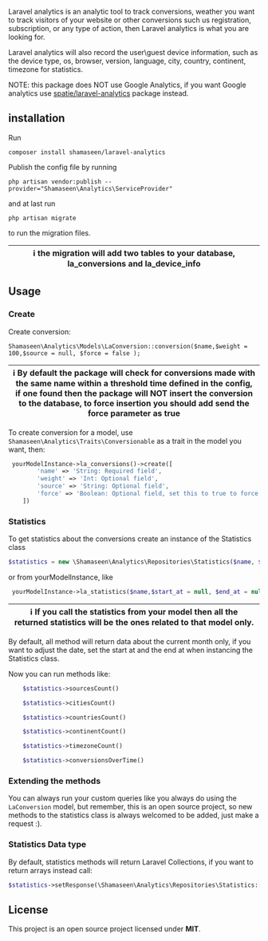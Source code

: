 Laravel analytics is an analytic tool to track conversions, weather you want to track visitors of your website or other conversions such us registration, subscription, or any type of action, then Laravel analytics is what you are looking for.

Laravel analytics will also record the user\guest device information, such as the device type, os, browser, version, language, city, country, continent, timezone for statistics. 

NOTE: this package does NOT use Google Analytics, if you want Google analytics use [spatie/laravel-analytics](https://github.com/spatie/laravel-analytics) package instead. 

## installation

Run

``
composer install shamaseen/laravel-analytics
``

Publish the config file by running

``
php artisan vendor:publish --provider="Shamaseen\Analytics\ServiceProvider"
``

and at last run

``
php artisan migrate
``

to run the migration files.

| :information_source: the migration will add two tables to your database, la_conversions and la_device_info|
| --- |

## Usage

### Create
Create conversion:

```
Shamaseen\Analytics\Models\LaConversion::conversion($name,$weight = 100,$source = null, $force = false );
```

| :information_source: By default the package will check for conversions made with the same name within a threshold time defined in the config, if one found then the package will NOT insert the conversion to the database, to force insertion you should add send the force parameter as true  |
| --- |

To create conversion for a model, use ``Shamaseen\Analytics\Traits\Conversionable`` as a trait in the model you want, then: 

```PHP
 yourModelInstance->la_conversions()->create([
        'name' => 'String: Required field',
        'weight' => 'Int: Optional field',
        'source' => 'String: Optional field',
        'force' => 'Boolean: Optional field, set this to true to force the insertion ',
    ])
```

### Statistics

To get statistics about the conversions create an instance of the Statistics class

```PHP
$statistics = new \Shamaseen\Analytics\Repositories\Statistics($name, $start_at = null, $end_at = null)
```

or from yourModelInstance, like

```PHP
 yourModelInstance->la_statistics($name,$start_at = null, $end_at = null)
```

| :information_source: If you call the statistics from your model then all the returned statistics will be the ones related to that model only.  |
| --- |


By default, all method will return data about the current month only, if you want to adjust the date, set the start at and the end at when instancing the Statistics class.

Now you can run methods like:

```PHP
    $statistics->sourcesCount()
```

```PHP
    $statistics->citiesCount()
```

```PHP
    $statistics->countriesCount()
```

```PHP
    $statistics->continentCount()
```

```PHP
    $statistics->timezoneCount()
```

```PHP
    $statistics->conversionsOverTime()
```

### Extending the methods

You can always run your custom queries like you always do using the `LaConversion` model, but remember, this is an open source project, so new methods to the statistics class is always welcomed to be added, just make a request :).

### Statistics Data type

By default, statistics methods will return Laravel Collections, if you want to return arrays instead call:
```PHP
$statistics->setResponse(\Shamaseen\Analytics\Repositories\Statistics::$ARRAY_RESPONSE)
```

## License

This project is an open source project licensed under **MIT**.
